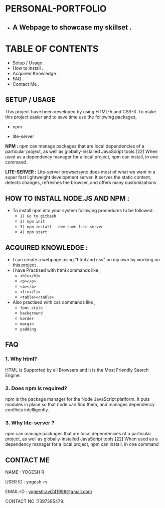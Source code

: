 # PERSONAL-PORTFOLIO
- ## A Webpage to showcase my skillset . 

# **TABLE OF CONTENTS**
-  Setup / Usage .
-  How to install .
-  Acquired Knowledge .
-  FAQ . 
-  Contact Me .
## **SETUP / USAGE**
This project have been developed by using HTML-5 and CSS-3 .To make this project easier and to save time use the following packages,

- npm

- lite-server

 **NPM :** npm can manage packages that are local dependencies of a particular project, as well as globally-installed JavaScript tools.[22] When used as a dependency manager for a local project, npm can install, in one command .

 **LITE-SERVER :** Lite-server browsersync does most of what we want in a super fast lightweight development server. It serves the static content, detects changes, refreshes the browser, and offers many customizations


## **HOW TO INSTALL NODE.JS AND NPM :**

- To install npm into your system following procedures to be followed .
  - `1) Go to gitbash`
  - `2) npm init`
  - `3) npm install --dev-save lite-server`
  - `4) npm start`
## **ACQUIRED KNOWLEDGE :**

- I can create a webpage using "html and css" on my own by working on this project .
- I have Practised with html commands like ,
  - `<h1></h1>`
  - `<p></p>
  `
  -  `<a></a>`
  - `<li></li>`
  - `<table></table>`
- Also practised with css commands like ,
  - `font-style`
  - `background`
  - `border`
  - `margin`
  - `padding`
## **FAQ**

### 1. Why html?  
HTML is Supported by all Browsers and it is the Most Friendly Search Engine.

### 2. Does npm is required?  
npm is the package manager for the Node JavaScript platform. It puts modules in place so that node can find them, and manages dependency conflicts intelligently.

### 3. Why lite-server ?  
npm can manage packages that are local dependencies of a particular project, as well as globally-installed JavaScript tools.[22] When used as a dependency manager for a local project, npm can install, in one command

## **CONTACT ME**

NAME       : YOGESH R

USER ID    : yogesh-rv
 
EMAIL-ID   : yogeshravi241998@gmail.com

CONTACT NO :7397395479.









